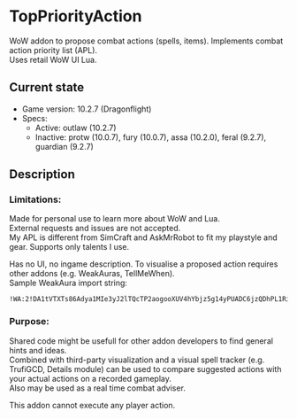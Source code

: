 # TopPriorityAction
WoW addon to propose combat actions (spells, items). Implements combat action priority list (APL).\
Uses retail WoW UI Lua.

## Current state
- Game version: 10.2.7 (Dragonflight)
- Specs:
  - Active: outlaw (10.2.7)
  - Inactive: protw (10.0.7), fury (10.0.7), assa (10.2.0), feral (9.2.7), guardian (9.2.7)

## Description

### Limitations:
Made for personal use to learn more about WoW and Lua.\
External requests and issues are not accepted.\
My APL is different from SimCraft and AskMrRobot to fit my playstyle and gear. Supports only talents I use.

Has no UI, no ingame description. To visualise a proposed action requires other addons (e.g. WeakAuras, TellMeWhen).\
Sample WeakAura import string:
```
!WA:2!DA1tVTXTs86Adya1MIe3yJ2lTQcTP2aogooXUV4hYbjz5g14yPUADC6jzQDhPL1Ri3sYv2of9qDp0CwFe012t(JG)eSqO49biFe8H353qYDvKsuCaEcqsKZmC(7VziNz3f6UG)c(V8Rhq94Sg8yHhm7qsSkGlQfPOCMm3aVyPI31fovf9TTJzEAYlVsU84hbOIfS8KybPjW6T2(KUqoG5loRw72sqnZfeMhQR6Ckt1QCL9DR4m0JZd95NWACcnco6YSTv87abcIr9YTCKkIqDN((8Mw7Ful7)rF5iRv0i7ouzui5STllaIcwELsugvDNKp(OKBC6C)7qUhjmpQEqu1p)JYx4WI31TEX76fleatDxR9kKZkhzCnIs)RMOSspus9zlUZo12VjE8Mfl7wfxEq9Dk6wPWQgXQIPquQ1T7EcOvqbK3VLlv7kbTthqCiXOWvZtzP5yuWdbYXfXatUwdpcZiGC1XOwvMkBTiGLQVSIrEoRSnCSzKdI81zI0GE10OYwXMic3UgBItmUGt6SlJ5TPe4ROl2zHNrqhOdvQe6yFI95YnYBjtTS96mD2r22UaeLjHHTiEhVSecBVwAYBQX8QzvAR60YJAbbIlN6PVdNq)pxoDV4aM4A9J)VmOlivpL7NzXrq6um09U)w37F9WjzP7T0iQDVxHRv1oqBbid0WM3H2nUVE9unGHlIEFpgXgJzbDMQx)1uYAagpXmUNDDQ)AWLJBnlD7oU4TnEkF9gKDH0820NFms8095Y1QnojrgyhLeL)Dm2ze0580og5NChr6Y)Bj1zrqYnUWo6Qza1hCu0UG)RKXTanaQrC720tVOz5InCB2WTOJBMW6J2cNcQILwrLr3EAnHogMxwoGOY)uqkjDGsX4iWwA3deOR)xJMABe1MhPTT7Y)iSivRUwHnkSsEvayHftankEDGxiucVVJ82GsDPySRquIyZnhP32OXIjZDUmccdR6p6siDLo6btgotoF7nVrYaZr964faEhN8fomuZYCJY)1faM)DAuVYE7nWhAHLdxmXlECL9QV7b71pMLwlxk5gFy0T0MQh4AjPZb)9hCfE1giyKWNH1E0p(JRogGOIOR7PCiONf0NWOD1RyBL8r7MSyjgNbxcej0qHtW6OcMFOp6WAjmLDHeq32xEUwgT7KSrPUekdpBYgj3F(KhKSzYw4YB9MuWqqIiguxqWamg1tXWln2EPKfhIB1tV6i4Xm)xUu0ck8k9MYacE77ZtVVo6Znen)0MlqVUPmDrYg9hXRW3WIU5yhVmpKl(HzMzMzFLLk2dAUZVuXdCRf9PgI4Zk460G3HuFvqPI42RSgIEk4Bi(7dTVx4NsDNln8)zS2tBFwY8deCSFa0pfP0(12VsYIcmO0YmWiONXnMf)0pncyQOBURG(I8)ymXhZkK8UUte4zwAOH2jCH)Hcs05hMUW6a9OsARq4O0yES30Km)uYySrzSPW0BeZHJ8Xg0xaFvAO)8jCinxna4s3hxT8tQDG7Ev3VY)zyNq(j7kGFjgyENvFU1xBJnT5cnJl0)KPMZ1B0AyyRyLIZQ1deyd5an59myVfnYNLh6R3uEuE8Yyj89zuckPzgyebFLsi(urJ2dOEhZWjpZA4ShfxFlJbkHzrqe0kaODcuLlfYj(pRpQYMmS5dzOqLWul50nourZ54fsKYLsO5kP7ESlWuJEXaHbjRJKs63Qw6fCE3zeNMfMzVI8Oe2rr3oBNgPGJGiyXZpiAb0YLt5G9UyZjC0af3RNTX9ZM5pNRa1)CCcBETjAHFBt7KZHegfqM15encTSZRbzBet9VODWdpC5QRuS66FNGY0QccUOTaNYGn3iGB2RS11D1K0UFRgLDQuz)b6oCQ9j2xqzwqbUlx)rnpjZVG0zZ12CTnwO3)88)3d
```

### Purpose:
Shared code might be usefull for other addon developers to find general hints and ideas.\
Combined with third-party visualization and a visual spell tracker (e.g. TrufiGCD, Details module) can be used to compare suggested actions with your actual actions on a recorded gameplay.\
Also may be used as a real time combat adviser.

This addon cannot execute any player action.
